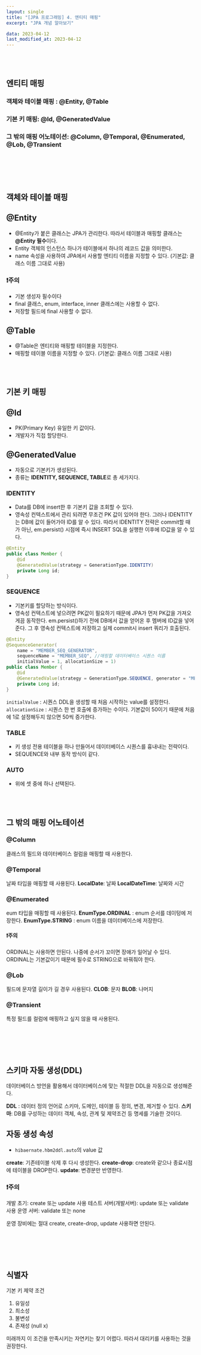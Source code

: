 ```yaml
---
layout: single
title: "[JPA 프로그래밍] 4. 엔티티 매핑"
excerpt: "JPA 개념 알아보기"

data: 2023-04-12
last_modified_at: 2023-04-12
---
```


<br/><br/>

## 엔티티 매핑

### 객체와 테이블 매핑 : @Entity, @Table

### 기본 키 매핑: @Id, @GeneratedValue

### 그 밖의 매핑 어노테이션: @Column, @Temporal, @Enumerated, @Lob, @Transient

<br/><br/>
<br/><br/>

## 객체와 테이블 매핑

## @Entity

- @Entity가 붙은 클래스는 JPA가 관리한다. 따라서 테이블과 매핑할 클래스는 **@Entity 필수**이다.
- Entity 객체의 인스턴스 하나가 테이블에서 하나의 레코드 값을 의미한다.
- name 속성을 사용하여 JPA에서 사용할 엔티티 이름을 지정할 수 있다. (기본값: 클래스 이름 그대로 사용)

### ❗주의

- 기본 생성자 필수이다
- final 클래스, enum, interface, inner 클래스에는 사용할 수 없다.
- 저장할 필드에 final 사용할 수 없다.

## @Table

- @Table은 엔티티와 매핑할 테이블을 지정한다.
- 매핑할 테이블 이름을 지정할 수 있다. (기본값: 클래스 이름 그대로 사용)

<br/><br/>

## 기본 키 매핑

## @Id

- PK(Primary Key) 유일한 키 값이다.
- 개발자가 직접 할당한다.

## @GeneratedValue

- 자동으로 기본키가 생성된다.
- 종류는 **IDENTITY, SEQUENCE, TABLE**로 총 세가지다.

### IDENTITY

- Data를 DB에 insert한 후 기본키 값을 조회할 수 있다.
- 영속성 컨텍스트에서 관리 되려면 무조건 PK 값이 있어야 한다.
  그러나 IDENTITY는 DB에 값이 들어가야 ID를 알 수 있다.
  따라서 IDENTITY 전략은 commit할 때가 아닌, em.persist() 시점에 즉시 INSERT SQL을 실행한 이후에 ID값을 알 수 있다.

```java
@Entity
public class Member {
    @id
    @GeneratedValue(strategy = GenerationType.IDENTITY)
    private Long id;
}
```

### SEQUENCE

- 기본키를 할당하는 방식이다.
- 영속성 컨텍스트에 넣으려면 PK값이 필요하기 때문에 JPA가 먼저 PK값을 가져오게끔 동작한다.
  em.persist()하기 전에 DB에서 값을 얻어온 후 멤버에 ID값을 넣어준다. 그 후 영속성 컨텍스트에 저장하고 실제 commit시 insert 쿼리가 호출된다.

```java
@Entity
@SequenceGenerator(
    name = "MEMBER_SEQ_GENERATOR",
    sequenceName = "MEMBER_SEQ", //매핑할 데이터베이스 시퀀스 이름
    initialValue = 1, allocationSize = 1)
public class Member {
    @id
    @GeneratedValue(strategy = GenerationType.SEQUENCE, generator = "MEMBER_SEQ_GENERATOR")
    private Long id;
}
```

`initialValue` : 시퀀스 DDL을 생성할 때 처음 시작하는 value를 설정한다.
`allocationSize` : 시퀀스 한 번 호출에 증가하는 수이다. 기본값이 50이기 때문에 처음에 1로 설정해두지 않으면 50씩 증가한다.

### TABLE

- 키 생성 전용 테이블을 하나 만들어서 데이터베이스 시퀀스를 흉내내는 전략이다.
- SEQUENCE와 내부 동작 방식이 같다.

### AUTO

- 위에 셋 중에 하나 선택된다.

<br/><br/>

## 그 밖의 매핑 어노테이션

### @Column

클래스의 필드와 데이터베이스 컬럼을 매핑할 때 사용한다.

### @Temporal

날짜 타입을 매핑할 때 사용된다.
**LocalDate**: 날짜
**LocalDateTime**: 날짜와 시간

### @Enumerated

eum 타입을 매핑할 때 사용된다.
**EnumType.ORDINAL** : enum 순서를 데이텅에 저장한다.
**EnumType.STRING** : enum 이름을 데이터베이스에 저장한다.

#### ❗주의

ORDINAL는 사용하면 안된다. 나중에 순서가 꼬이면 장애가 일어날 수 있다. ORDINAL는 기본값이기 때문에 필수로 STRING으로 바꿔줘야 한다.

### @Lob

필드에 문자열 길이가 길 경우 사용된다.
**CLOB**: 문자
**BLOB**: 나머지

### @Transient

특정 필드를 컬럼에 매핑하고 싶지 않을 때 사용된다.

<br/><br/>
<br/><br/>

## 스키마 자동 생성(DDL)

데이터베이스 방언을 활용해서 데이터베이스에 맞는 적절한 DDL을 자동으로 생성해준다.

**DDL** : 데이터 정의 언어로 스키마, 도메인, 테이블 등 정의, 변경, 제거할 수 있다.
**스키마**: DB를 구성하는 데이터 객체, 속성, 관계 및 제약조건 등 명세를 기술한 것이다.

## 자동 생성 속성

- `hibaernate.hbm2ddl.auto`의 value 값

**create**: 기존테이블 삭제 후 다시 생성한다.
**create-drop**: create와 같으나 종료시점에 테이블을 DROP한다.
**update**: 변경분만 반영한다.

### ❗주의

개발 초기: create 또는 update 사용
테스트 서버(개발서버): update 또는 validate 사용
운영 서버: validate 또는 none

운영 장비에는 절대 create, create-drop, update 사용하면 안된다.

<br/><br/>
<br/><br/>

## 식별자

기본 키 제약 조건

1. 유일성
2. 최소성
3. 불변성
4. 존재성 (null x)

미래까지 이 조건을 만족시키는 자연키는 찾기 어렵다. 따라서 대리키를 사용하는 것을 권장한다.
